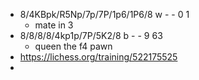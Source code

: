 - 8/4KBpk/R5Np/7p/7P/1p6/1P6/8 w - - 0 1
	- mate in 3
- 8/8/8/8/4kp1p/7P/5K2/8 b - - 9 63
	- queen the f4 pawn
- https://lichess.org/training/522175525
- 